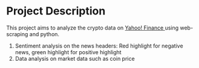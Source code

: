 # Project Description
This project aims to analyze the crypto data on <a href="https://ca.finance.yahoo.com/crypto"> Yahoo! Finance </a> using web-scraping and python.
1. Sentiment analysis on the news headers:
   Red highlight for negative news, green highlight for positive highlight
2. Data analysis on market data such as coin price
